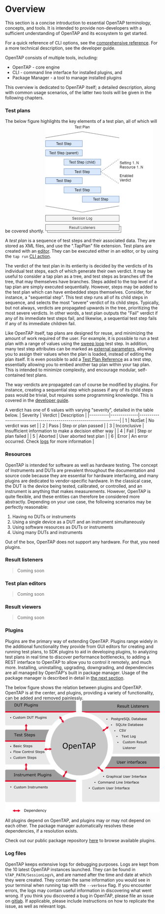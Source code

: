# Overview
This section is a concise introduction to essential OpenTAP terminology, concepts, and tools. It is intended to provide non-developers with a sufficient understanding of OpenTAP and its ecosystem to get started.

For a quick reference of CLI options, see the [comprehensive reference](../CLI%20Reference). For a more technical description, see the developer guide.

OpenTAP consists of multiple tools, including:
-	OpenTAP - core engine
-	CLI - command line interface for installed plugins, and
-   Package Manager - a tool to manage installed plugins

This overview is dedicated to OpenTAP itself; a detailed description, along with common usage scenarios, of the latter two tools will be given in the following chapters.

### Test plans

The below figure highlights the key elements of a test plan, all of which will be covered shortly.
![](./TestPlanIllustration.png)

A *test plan* is a sequence of test steps and their associated data. They are stored as XML files, and use the ".TapPlan" file extension. Test plans are created with an [editor](../Editors). They can be executed either in an editor, or by using the `tap run` [CLI action](../CLI%20Usage).

The verdict of the test plan in its entierity is decided by the verdicts of its individual test steps, each of which generate their own verdict.
It may be useful to consider a tap plan as a tree, and test steps as branches off the tree, that may themselves have branches. Steps added to the top level of a tap plan are simply executed sequentially. 
However, steps may be added to the test plan which can have embedded steps themselves. Consider, for instance, a "sequential step". This test step runs all of its child steps in sequence, and selects the most "severe" verdict of its child steps. 
Typically, but not always, verdicts are propagated upwards in the tree, prioritizing the most severe verdicts. In other words, a test plan outputs the "Fail" verdict if any of its immediate test steps fail, and likewise, a sequential test step fails if any of its immediate children fail.

Like OpenTAP itself, tap plans are designed for reuse, and minimizing the amount of work required of the user. For example, it is possible to run a test plan with a range of values using the [sweep loop](todosweep_loop) test step. In addition, many test step attributes can be marked as [external parameters](../cli%20usage/#external-settings), allowing you to assign their values when the plan is loaded, instead of editing the plan itself. It is even possible to add a [Test Plan Reference](todotest-plan-reference-link) as a test step, essentially allowing you to embed another tap plan within your tap plan. This is intended to minimize complexity, and encourage modular, self-contained test plans.

The way verdicts are propagated can of course be modified by plugins. For instance, creating a sequential step which passes if any of its child steps pass would be trivial, but requires some programming knowledge. This is covered in the [developer guide](../../developer%20guide/test%20step). 

A verdict has one of 6 values with varying "severity", detailed in the table below. 
| Severity | Verdict      | Description                                                        |
|----------|--------------|--------------------------------------------------------------------|
| 1        | NotSet       | No verdict was set                                                 |
| 2        | Pass         | Step or plan passed                                                |
| 3        | Inconclusive | Insufficient information to make a decision either way             |
| 4        | Fail         | Step or plan failed                                                |
| 5        | Aborted      | User aborted test plan                                             |
| 6        | Error        | An error occurred. Check [logs](#log%20files) for more information |


### Resources

OpenTAP is intended for software as well as hardware testing. The concept of Instruments and DUTs are prevalent throughout the documentation and source code because they are essential for hardware interfacing, 
and many plugins are dedicated to vendor-specific hardware. 
In the classical case, the DUT is the device being tested, calibrated, or controlled, and an instrument is anything that makes measurements.
However, OpenTAP is quite flexible, and these entities can therefore be considered more abstractly.
Depending on your use case, the following scenarios may be perfectly reasonable:

 1. Having no DUTs or instruments
 2. Using a single device as a DUT and an instrument simultaneously
 3. Using software resources as DUTs or instruments
 4. Using many DUTs and instruments

Out of the box, OpenTAP does not support any hardware. For that, you need plugins.

### Result listeners
> Coming soon
### Test plan editors
> Coming soon
### Result viewers
> Coming soon
### Plugins

Plugins are the primary way of extending OpenTAP. Plugins range widely in the additional functionality they provide from GUI editors for creating and running test plans, to SDK plugins to aid in developing plugins, to analyzing test plans in real time to discover performance bottlenecks, to adding a REST interface to OpenTAP to allow you to control it remotely, and much more. Installing, uninstalling, upgrading, downgrading, and dependencies are all managed by OpenTAP's built in package manager. 
Usage of the package manager is described in detail in [the next section](../cli%20guide/package%manager). 

The below figure shows the relation between plugins and OpenTAP. OpenTAP is at the center, and plugins, providing a variety of functionality, can be added and removed painlessly.
![](./TAParchitecture.png#width=600)

All plugins depend on OpenTAP, and plugins may or may not depend on each other. The package manager automatically resolves these dependencies, if a resolution exists.

Check out our public package repository [here](http://packages.opentap.io/index.html#/?name=OpenTAP) to browse available plugins.


### Log files

OpenTAP keeps extensive logs for debugging purposes. Logs are kept from the 10 latest OpenTAP instances launched. They can be found in `%TAP_PATH/SessionLogs%`, and are named after the time and date at which they were created. They contain the same information you would see in your terminal when running tap with the `--verbose` flag. If you encounter errors, the logs may contain useful information in discovering what went wrong. If you think you discovered a bug in OpenTAP, please file an issue on [gitlab](https://gitlab.com/OpenTAP/opentap). If applicable, please include instructions on how to replicate the issue, as well as relevant logs.

